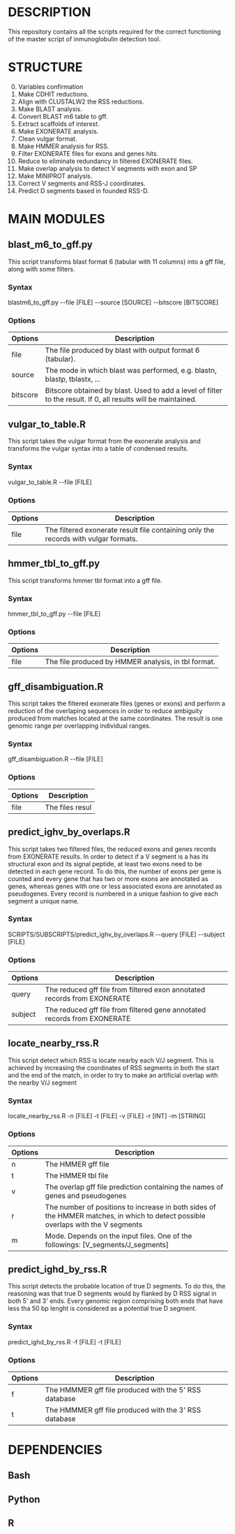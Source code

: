 # DESCRIPTION
This repository contains all the scripts required for the correct functioning of the master script of inmunoglobulin detection tool.

# STRUCTURE
0. Variables confirmation
1. Make CDHIT reductions.
2. Align with CLUSTALW2 the RSS reductions.
3. Make BLAST analysis.
4. Convert BLAST m6 table to gff.
5. Extract scaffolds of interest.
6. Make EXONERATE analysis.
7. Clean vulgar format.
8. Make HMMER analysis for RSS.
9. Filter EXONERATE files for exons and genes hits.
10. Reduce to eliminate redundancy in filtered EXONERATE files.
11. Make overlap analysis to detect V segments with exon and SP
12. Make MINIPROT analysis.
13. Correct V segments and RSS-J coordinates.
14. Predict D segments based in founded RSS-D.

# MAIN MODULES

<!---TRANSFORM BLAST M6 TO GFF-->

## blast_m6_to_gff.py
This script transforms blast format 6 (tabular with 11 columns) into a gff file, along with some filters.

### Syntax

blastm6_to_gff.py --file [FILE] --source [SOURCE] --bitscore [BITSCORE]

### Options

| Options | Description |
| --- | --- |
| file | The file produced by blast with output format 6 (tabular). |
| source | The mode in which blast was performed, e.g. blastn, blastp, tblastx, ... |
| bitscore | Bitscore obtained by blast. Used to add a level of filter to the result. If 0, all results will be maintained. |

<!---TRANSFORM VULGAR TO TABLE-->

## vulgar_to_table.R
This script takes the vulgar format from the exonerate analysis and transforms the vulgar syntax into a table of condensed results.

### Syntax
vulgar_to_table.R --file [FILE]

### Options

| Options | Description |
| --- | --- |
| file | The filtered exonerate result file containing only the records with vulgar formats. |

<!---TRANSFORM HMMR TBL FORMAT TO GFF-->

## hmmer_tbl_to_gff.py 
This script transforms hmmer tbl format into a gff file.

### Syntax
hmmer_tbl_to_gff.py --file [FILE]

### Options

| Options | Description |
| --- | --- |
| file | The file produced by HMMER analysis, in tbl format. |

<!---REDUCE REDUNDANCY FROM MATCHES IN THE SAME COORDINATES-->

## gff_disambiguation.R
This script takes the filtered exonerate files (genes or exons) and perform a reduction of the overlaping sequences in order to reduce 
ambiguity produced from matches located at the same coordinates. The result is one genomic range per overlapping individual ranges.

### Syntax
gff_disambiguation.R --file [FILE]

### Options

| Options | Description |
| --- | --- |
| file | The files resul |

<!---DETECT AND NAME IGHV SEGMENTS AS GENES OR PSEUDOGENES-->

## predict_ighv_by_overlaps.R
This script takes two filtered files, the reduced exons and genes records from EXONERATE results. In order to detect if a V segment is a 
has its structural exon and its signal peptide, at least two exons need to be detected in each gene record. To do this, the number of exons per gene
is counted and every gene that has two or more exons are annotated as genes, whereas genes with one or less associated exons are annotated as
pseudogenes. Every record is numbered in a unique fashion to give each segment a unique name. 

### Syntax
SCRIPTS/SUBSCRIPTS/predict_ighv_by_overlaps.R --query [FILE]  --subject [FILE]

### Options

| Options | Description |
| --- | --- |
| query | The reduced gff file from filtered exon annotated records from EXONERATE |
| subject | The reduced gff file from filtered gene annotated records from EXONERATE |

<!---DETECT RSS NEAR TO V AND J SEGMENTS. 
CORRECT COORDINATES.-->

## locate_nearby_rss.R
This script detect which RSS is locate nearby each V/J segment. This is achieved by increasing the coordinates of RSS segments
in both the start and the end of the match, in order to try to make an artificial overlap with the nearby V/J segment

### Syntax
locate_nearby_rss.R -n [FILE] -t [FILE] -v [FILE] -r [INT] -m [STRING] 

### Options

| Options | Description |
| --- | --- |
| n | The HMMER gff file |
| t | The HMMER tbl file |
| v | The overlap gff file prediction containing the names of genes and pseudogenes |
| r | The number of positions to increase in both sides of the HMMER matches, in which to detect possible overlaps with the V segments |
| m | Mode. Depends on the input files. One of the followings: [V_segments/J_segments] |

<!---PREDICT THE LOCATION OF TRUE D SEGMENTS-->

## predict_ighd_by_rss.R
This script detects the probable location of true D segments. To do this, the reasoning was that true D segments would by flanked by D RSS signal
in both 5' and 3' ends. Every genomic region comprising both ends that have less tha 50 bp lenght is considered as a potential true D segment.

### Syntax
predict_ighd_by_rss.R -f [FILE] -t [FILE]

### Options

| Options | Description |
| --- | --- |
| f | The HMMMER gff file produced with the 5' RSS database |
| t | The HMMMER gff file produced with the 3' RSS database |

# DEPENDENCIES

## Bash

## Python

## R